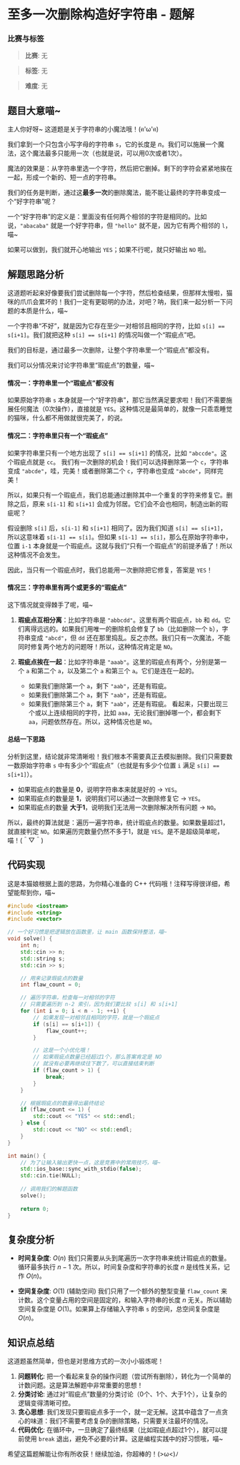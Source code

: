 # 至多一次删除构造好字符串 - 题解

### 比赛与标签
> **比赛**: 无

> **标签**: 无

> **难度**: 无

## 题目大意喵~

主人你好呀~ 这道题是关于字符串的小魔法哦！(ฅ'ω'ฅ)

我们拿到一个只包含小写字母的字符串 `s`，它的长度是 $n$。我们可以施展一个魔法，这个魔法最多只能用一次（也就是说，可以用0次或者1次）。

魔法的效果是：从字符串里选一个字符，然后把它删掉。剩下的字符会紧紧地挨在一起，形成一个新的、短一点的字符串。

我们的任务是判断，通过这**最多一次**的删除魔法，能不能让最终的字符串变成一个“好字符串”呢？

一个“好字符串”的定义是：里面没有任何两个相邻的字符是相同的。比如说，`"abacaba"` 就是一个好字符串，但 `"hello"` 就不是，因为它有两个相邻的 `l`，喵~

如果可以做到，我们就开心地输出 `YES`；如果不行呢，就只好输出 `NO` 啦。

## 解题思路分析

这道题听起来好像要我们尝试删除每一个字符，然后检查结果，但那样太慢啦，猫咪的爪爪会累坏的！我们一定有更聪明的办法，对吧？呐，我们来一起分析一下问题的本质是什么，喵~

一个字符串“不好”，就是因为它存在至少一对相邻且相同的字符，比如 `s[i] == s[i+1]`。我们就把这种 `s[i] == s[i+1]` 的情况叫做一个“瑕疵点”吧。

我们的目标是，通过最多一次删除，让整个字符串里一个“瑕疵点”都没有。

我们可以分情况来讨论字符串里“瑕疵点”的数量，喵~

#### 情况一：字符串里一个“瑕疵点”都没有

如果原始字符串 `s` 本身就是一个“好字符串”，那它当然满足要求啦！我们不需要施展任何魔法（0次操作），直接就是 `YES`。这种情况是最简单的，就像一只乖乖睡觉的猫咪，什么都不用做就很完美了，的说。

#### 情况二：字符串里只有一个“瑕疵点”

如果字符串里只有一个地方出现了 `s[i] == s[i+1]` 的情况，比如 `"abccde"`。这个瑕疵点就是 `cc`。
我们有一次删除的机会！我们可以选择删除第一个 `c`，字符串变成 `"abcde"`，哇，完美！或者删除第二个 `c`，字符串也变成 `"abcde"`，同样完美！

所以，如果只有一个瑕疵点，我们总能通过删除其中一个重复的字符来修复它。删除之后，原来 `s[i-1]` 和 `s[i+1]` 会成为邻居。它们会不会也相同，制造出新的瑕疵呢？

假设删除 `s[i]` 后，`s[i-1]` 和 `s[i+1]` 相同了。因为我们知道 `s[i] == s[i+1]`，所以这意味着 `s[i-1] == s[i]`。但如果 `s[i-1] == s[i]`，那么在原始字符串中，位置 `i-1` 本身就是一个瑕疵点。这就与我们“只有一个瑕疵点”的前提矛盾了！所以这种情况不会发生。

因此，当只有一个瑕疵点时，我们总能用一次删除把它修复，答案是 `YES`！

#### 情况三：字符串里有两个或更多的“瑕疵点”

这下情况就变得棘手了呢，喵~

1.  **瑕疵点互相分离**：比如字符串是 `"abbcdd"`。这里有两个瑕疵点，`bb` 和 `dd`。它们离得远远的。如果我们用唯一的删除机会修复了 `bb`（比如删除一个 `b`），字符串变成 `"abcd"`，但 `dd` 还在那里捣乱。反之亦然。我们只有一次魔法，不能同时修复两个地方的问题呀！所以，这种情况肯定是 `NO`。

2.  **瑕疵点挨在一起**：比如字符串是 `"aaab"`。这里的瑕疵点有两个，分别是第一个 `a` 和第二个 `a`，以及第二个 `a` 和第三个 `a`。它们是连在一起的。
    -   如果我们删除第一个 `a`，剩下 `"aab"`，还是有瑕疵。
    -   如果我们删除第二个 `a`，剩下 `"aab"`，还是有瑕疵。
    -   如果我们删除第三个 `a`，剩下 `"aab"`，还是有瑕疵。
    看起来，只要出现三个或以上连续相同的字符，比如 `aaa`，无论我们删掉哪一个，都会剩下 `aa`，问题依然存在。所以，这种情况也是 `NO`。

#### 总结一下思路

分析到这里，结论就非常清晰啦！我们根本不需要真正去模拟删除。我们只需要数一数原始字符串 `s` 中有多少个“瑕疵点”（也就是有多少个位置 `i` 满足 `s[i] == s[i+1]`）。

-   如果瑕疵点的数量是 **0**，说明字符串本来就是好的 -> `YES`。
-   如果瑕疵点的数量是 **1**，说明我们可以通过一次删除修复它 -> `YES`。
-   如果瑕疵点的数量 **大于1**，说明我们无法用一次删除解决所有问题 -> `NO`。

所以，最终的算法就是：遍历一遍字符串，统计瑕疵点的数量。如果数量超过1，就直接判定 `NO`。如果遍历完数量仍然不多于1，就是 `YES`。是不是超级简单呢，喵！(＾▽＾)

## 代码实现

这是本猫娘根据上面的思路，为你精心准备的 C++ 代码哦！注释写得很详细，希望能帮到你，喵~

```cpp
#include <iostream>
#include <string>
#include <vector>

// 一个好习惯是把逻辑放在函数里，让 main 函数保持整洁，喵~
void solve() {
    int n;
    std::cin >> n;
    std::string s;
    std::cin >> s;

    // 用来记录瑕疵点的数量
    int flaw_count = 0;

    // 遍历字符串，检查每一对相邻的字符
    // 只需要遍历到 n-2 索引，因为我们要比较 s[i] 和 s[i+1]
    for (int i = 0; i < n - 1; ++i) {
        // 如果发现一对相邻且相同的字符，就是一个瑕疵点
        if (s[i] == s[i+1]) {
            flaw_count++;
        }

        // 这是一个小优化哦！
        // 如果瑕疵点数量已经超过1个，那么答案肯定是 NO
        // 就没有必要再继续往下数了，可以直接结束判断
        if (flaw_count > 1) {
            break; 
        }
    }

    // 根据瑕疵点的数量得出最终结论
    if (flaw_count <= 1) {
        std::cout << "YES" << std::endl;
    } else {
        std::cout << "NO" << std::endl;
    }
}

int main() {
    // 为了让输入输出更快一点，这是竞赛中的常用技巧，喵~
    std::ios_base::sync_with_stdio(false);
    std::cin.tie(NULL);
    
    // 调用我们的解题函数
    solve();
    
    return 0;
}
```

## 复杂度分析

-   **时间复杂度**: $O(n)$
    我们只需要从头到尾遍历一次字符串来统计瑕疵点的数量。循环最多执行 $n-1$ 次。所以，时间复杂度和字符串的长度 $n$ 是线性关系，记作 $O(n)$。

-   **空间复杂度**: $O(1)$ (辅助空间)
    我们只用了一个额外的整型变量 `flaw_count` 来计数。这个变量占用的空间是固定的，和输入字符串的长度 $n$ 无关。所以辅助空间复杂度是 $O(1)$。如果算上存储输入字符串 `s` 的空间，总空间复杂度是 $O(n)$。

## 知识点总结

这道题虽然简单，但也是对思维方式的一次小小锻炼呢！

1.  **问题转化**: 把一个看起来复杂的操作问题（尝试所有删除），转化为一个简单的计数问题。这是算法解题中非常重要的思想！
2.  **分类讨论**: 通过对“瑕疵点”数量的分类讨论（0个、1个、大于1个），让复杂的逻辑变得清晰可控。
3.  **贪心思想**: 我们发现只要瑕疵点多于一个，就一定无解。这其中蕴含了一点贪心的味道：我们不需要考虑复杂的删除策略，只需要关注最坏的情况。
4.  **代码优化**: 在循环中，一旦确定了最终结果（比如瑕疵点超过1个），就可以提前使用 `break` 退出，避免不必要的计算。这是编程实践中的好习惯哦，喵~

希望这篇题解能让你有所收获！继续加油，你超棒的！(>ω<)ﾉ